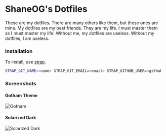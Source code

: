 # ShaneOG's Dotfiles

These are my dotfiles. There are many others like them, but these ones are mine. My dotfiles are my best friends. They are my life. I must master them as I must master my life. Without me, my dotfiles are useless. Without my dotfiles, I am useless.

### Installation

To install, use [strap](https://github.com/MikeMcQuaid/strap).

```sh
STRAP_GIT_NAME=<name> STRAP_GIT_EMAIL=<email> STRAP_GITHUB_USER=<github_user> strap.sh
```
### Screenshots

#### Gotham Theme
![Gotham](http://i.imgur.com/XzBeOlz.png)

#### Solarized Dark
![Solarized Dark](http://i.imgur.com/A5VCt8K.png)


